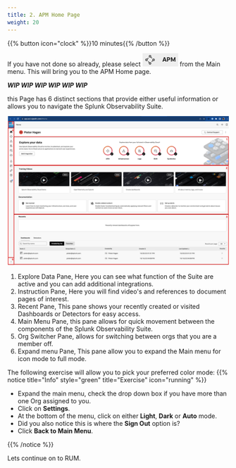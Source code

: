 ```yaml
---
title: 2. APM Home Page
weight: 20
---
```

 
{{% button icon="clock" %}}10 minutes{{% /button %}}

If you have not done so already, please select ![APM](../images/apm-icon.png?classes=inline&height=25px) from the Main menu. This will bring you to the APM Home page.

***WIP WIP WIP WIP WIP WIP***

this Page has 6 distinct sections that provide either useful information or allows you to navigate the Splunk Observability Suite.

![home page](../images/home-screen.png?width=40vw)

1. Explore Data Pane, Here you can see what function of the Suite are active and you can add additional integrations.
2. Instruction Pane, Here you will find video's and references to document pages of interest.
3. Recent Pane, This pane shows your recently created or visited Dashboards or Detectors for easy access.
4. Main Menu Pane, this pane allows for quick movement between the components of the Splunk Observability Suite.
5. Org Switcher Pane, allows for switching between orgs that you are a member off.
6. Expand menu Pane, This pane allow you to expand the Main menu for icon mode to full mode.

The following exercise will allow you to pick your preferred color mode:
{{% notice title="Info" style="green" title="Exercise" icon="running" %}}

* Expand the main menu, check the drop down box if you have more than one Org assigned to you.
* Click on **Settings**.
* At the bottom of the menu, click on either **Light**, **Dark** or **Auto** mode.
* Did you also notice this is where the **Sign Out** option is?
* Click **Back to Main Menu**.

{{% /notice %}}

Lets continue on to RUM.

